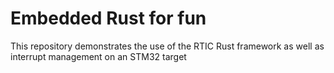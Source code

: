 # Embedded Rust for fun

This repository demonstrates the use of the RTIC Rust framework as well as interrupt management on an STM32 target
